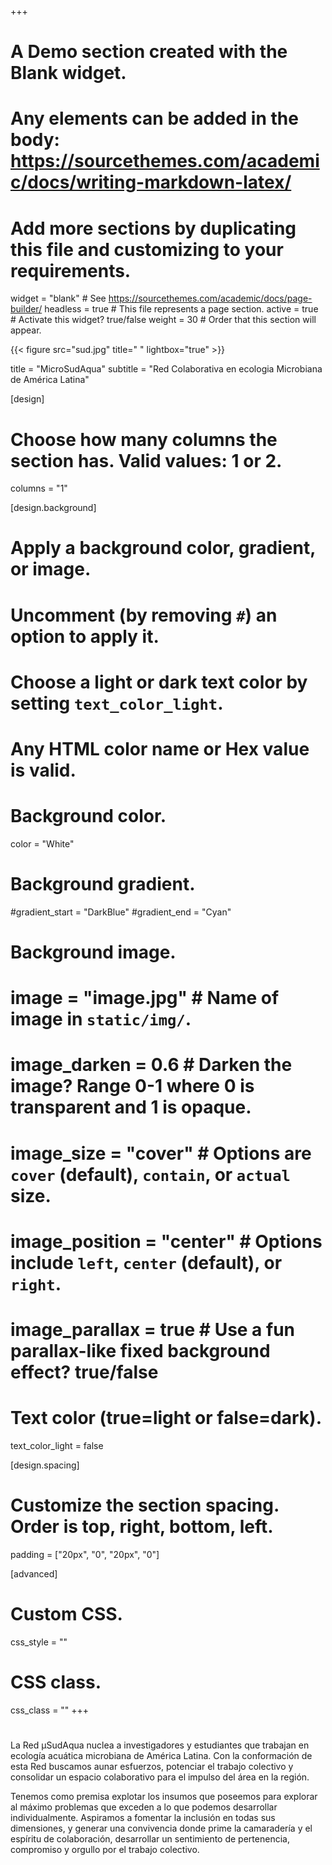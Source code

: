 +++
# A Demo section created with the Blank widget.
# Any elements can be added in the body: https://sourcethemes.com/academic/docs/writing-markdown-latex/
# Add more sections by duplicating this file and customizing to your requirements.

widget = "blank"  # See https://sourcethemes.com/academic/docs/page-builder/
headless = true  # This file represents a page section.
active = true  # Activate this widget? true/false
weight = 30  # Order that this section will appear.

{{< figure src="sud.jpg" title=" " lightbox="true" >}}

title = "MicroSudAqua"
subtitle = "Red Colaborativa en ecologia Microbiana de América Latina"

[design]
  # Choose how many columns the section has. Valid values: 1 or 2.
  columns = "1"

[design.background]
  # Apply a background color, gradient, or image.
  #   Uncomment (by removing `#`) an option to apply it.
  #   Choose a light or dark text color by setting `text_color_light`.
  #   Any HTML color name or Hex value is valid.

  # Background color.
   color = "White"
  
  # Background gradient.
  #gradient_start = "DarkBlue"
  #gradient_end = "Cyan"
  
  # Background image.
  # image = "image.jpg"  # Name of image in `static/img/`.
  # image_darken = 0.6  # Darken the image? Range 0-1 where 0 is transparent and 1 is opaque.
  # image_size = "cover"  #  Options are `cover` (default), `contain`, or `actual` size.
  # image_position = "center"  # Options include `left`, `center` (default), or `right`.
  # image_parallax = true  # Use a fun parallax-like fixed background effect? true/false
  
  # Text color (true=light or false=dark).
  text_color_light = false

[design.spacing]
  # Customize the section spacing. Order is top, right, bottom, left.
  padding = ["20px", "0", "20px", "0"]

[advanced]
 # Custom CSS. 
 css_style = ""
 
 # CSS class.
 css_class = ""
+++
#
La Red µSudAqua nuclea a investigadores y estudiantes que trabajan en ecología acuática microbiana de América Latina. Con la conformación de esta Red buscamos aunar esfuerzos, potenciar el trabajo colectivo y consolidar un espacio colaborativo para el impulso del área en la región.

Tenemos como premisa explotar los insumos que poseemos para explorar al máximo problemas que exceden a lo que podemos desarrollar individualmente. Aspiramos a fomentar la inclusión en todas sus dimensiones, y generar una convivencia donde prime la camaradería y el espíritu de colaboración, desarrollar un sentimiento de pertenencia, compromiso y orgullo por el trabajo colectivo.
